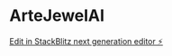 # ArteJewelAI

[Edit in StackBlitz next generation editor ⚡️](https://stackblitz.com/~/github.com/HridayJain01/ArteJewelAI)